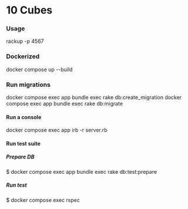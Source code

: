 # 10 Cubes

### Usage

rackup -p 4567

### Dockerized

docker compose up --build

### Run migrations
docker compose exec app bundle exec rake db:create_migration <NAME>
docker compose exec app bundle exec rake db:migrate

#### Run a console
docker compose exec app irb -r server.rb

#### Run test suite

##### Prepare DB
$ docker compose exec app bundle exec rake db:test:prepare

##### Run test
$ docker compose exec rspec


